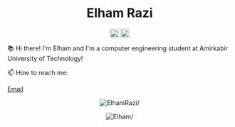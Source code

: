 <p align="center"> <h1 align="center"> Elham Razi </h1> </p>
<p align="center">
<a href="https://github.com/elhamrazi" target="_blank"><img align="center" src="https://cdn.jsdelivr.net/npm/simple-icons@3.0.1/icons/github.svg" alt"Elham Razi" height="20" width="20" /></a>
<a href="https://twitter.com/nngwa9 target="_blank"><img align="center" src="https://cdn.jsdelivr.net/npm/simple-icons@3.0.1/icons/twitter.svg" alt="Elham Razi" height="20" width="20" /></a>

📚 Hi there! I'm Elham and I'm a computer engineering student at Amirkabir University of Technology! 


📫 How to reach me:

[Email](mailto:elhamrazi99@gmail.com)


<p align="center">
	<img src=https://github-readme-stats.vercel.app/api?username=elhamrazi&show_icons=true alt=ElhamRazi/>
	
</p>
<p align="center">
		 <img src=https://github-readme-stats.vercel.app/api/top-langs/?username=elhamrazi&layout=compact&theme=material-palenight&langs_count=6&hide=c alt=Elham/>
</p>
